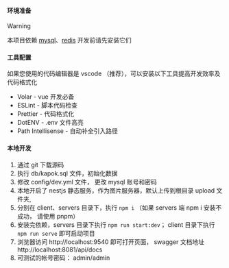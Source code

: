 #### 环境准备
> [!WARNING]
> 本项目依赖 [mysql](https://www.mysql.com/downloads)、[redis](https://redis.io/download) 开发前请先安装它们

#### 工具配置
如果您使用的代码编辑器是 vscode （推荐），可以安装以下工具提高开发效率及代码格式化
* Volar - vue 开发必备
* ESLint - 脚本代码检查
* Prettier - 代码格式化
* DotENV - .env 文件高亮
* Path Intellisense - 自动补全引入路径

#### 本地开发
1. 通过 git 下载源码
2. 执行 db/kapok.sql 文件，初始化数据
3. 修改 config/dev.yml 文件， 更改 mysql 账号和密码
4. 本地开启了 nestjs 静态服务，作为图片服务器，默认上传到根目录 upload 文件夹,
5. 分别在 client、servers 目录下，执行 ```npm i``` （如果 servers 端 npm i 安装不成功， 请使用 pnpm）
6. 安装完依赖，servers 目录下执行 ```npm run start:dev```； client 目录下执行 ```npm run serve``` 即可启动项目
7. 浏览器访问 http://localhost:9540 即可打开页面， swagger 文档地址 http://localhost:8081/api/docs
8. 可测试的帐号密码： admin/admin


